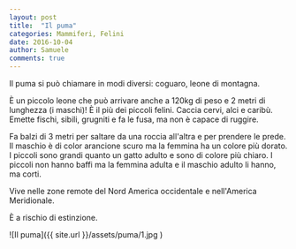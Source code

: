 ```yaml
---
layout: post
title:  "Il puma"
categories: Mammiferi, Felini
date: 2016-10-04
author: Samuele
comments: true
---
```

Il puma si pu&ograve; chiamare in modi diversi: coguaro, leone di montagna.

&Egrave; un piccolo leone che pu&ograve; arrivare anche a 120kg di peso e 2 metri di lunghezza (i maschi)!
&Egrave; il pi&ugrave; dei piccoli felini.
Caccia cervi, alci e carib&ugrave;. Emette fischi, sibili, grugniti e fa le fusa, ma non &egrave; capace di ruggire.

Fa balzi di 3 metri per saltare da una roccia all'altra e per prendere le prede.
Il maschio &egrave; di color arancione scuro ma la femmina ha un colore pi&ugrave; dorato. I piccoli sono grandi quanto un gatto adulto e sono di colore pi&ugrave; chiaro. I piccoli non hanno baffi ma la femmina adulta e il maschio adulto li hanno, ma corti.

Vive nelle zone remote del Nord America occidentale e nell'America Meridionale.

&Egrave; a rischio di estinzione.

![Il puma]({{ site.url }}/assets/puma/1.jpg )
